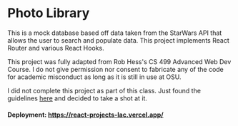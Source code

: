 # Photo Library

This is a mock database based off data taken from the StarWars API that allows the user to search and populate data. This project implements React Router and various React Hooks. 

This project was fully adapted from Rob Hess's CS 499 Advanced Web Dev Course. I do not give permission nor consent to fabricate any of the code for academic misconduct as long as it is still in use at OSU. 

I did not complete this project as part of this class. Just found the guidelines <a href="https://github.com/MarkleyO/CS499-Advanced-Web-Development/tree/main/assignment-2-MarkleyO">here</a> and decided to take a shot at it. 

#### Deployment: https://react-projects-lac.vercel.app/
